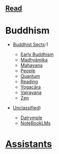 ## [Read](https://sukhavaho.github.io/decoder)

# Buddhism

- [Buddhist Sects](https://sukhavaho.github.io/buddhism/sects):1
    - [Early Buddhism](https://sukhavaho.github.io/buddhism/earlybuddhism)
    - [Madhyāmika](https://sukhavaho.github.io/buddhism/madhyamika)
    - [Mahayana](https://sukhavaho.github.io/buddhism/mahayana)
    - [People](https://sukhavaho.github.io/buddhism/people)
    - [Quantum](https://sukhavaho.github.io/quantum/BuddhismQuantum)
    - [Reading](https://sukhavaho.github.io/buddhism/reading)
    - [Yogacāra](https://sukhavaho.github.io/buddhism/yogacara)
    - [Vajrayana](https://sukhavaho.github.io/buddhism/vajrayana)
    - [Zen](https://sukhavaho.github.io/buddhism/zen)


- [Unclassified](https://sukhavaho.github.io/unclassified/unclassified))
    - [Dalrymple](https://sukhavaho.github.io/unclassified/dalrymple)
    - [NoteBookLMs](https://sukhavaho.github.io/unclassified/notebooks)


# [Assistants](https://sukhavaho.github.io/assistants)

